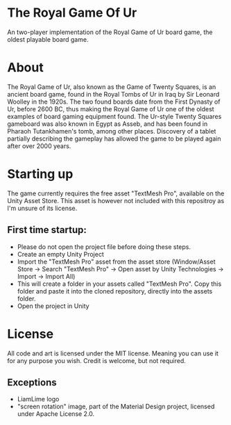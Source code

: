 # The Royal Game Of Ur

An two-player implementation of the Royal Game of Ur board game, the oldest playable board game.

# About

The Royal Game of Ur, also known as the Game of Twenty Squares, is an ancient board game, found in the Royal Tombs of Ur in Iraq by Sir Leonard Woolley in the 1920s. The two found boards date from the First Dynasty of Ur, before 2600 BC, thus making the Royal Game of Ur one of the oldest examples of board gaming equipment found. The Ur-style Twenty Squares gameboard was also known in Egypt as Asseb, and has been found in Pharaoh Tutankhamen's tomb, among other places. Discovery of a tablet partially describing the gameplay has allowed the game to be played again after over 2000 years.

# Starting up

The game currently requires the free asset "TextMesh Pro", available on the Unity Asset Store. This asset is however not included with this repositroy as I'm unsure of its license. 

## First time startup:
- Please do not open the project file before doing these steps.
- Create an empty Unity Project
- Import the "TextMesh Pro" asset from the asset store (Window/Asset Store -> Search "TextMesh Pro" -> Open asset by Unity Technologies -> Import -> Import All)
- This will create a folder in your assets called "TextMesh Pro". Copy this folder and paste it into the cloned repository, directly into the assets folder.
- Open the project in Unity

# License

All code and art is licensed under the MIT license. Meaning you can use it for any purpose you wish. Credit is welcome, but not required.

## Exceptions
- LiamLime logo
- "screen rotation" image, part of the Material Design project, licensed under Apache License 2.0.
